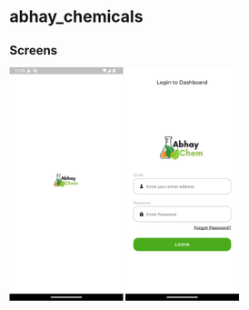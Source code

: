 # abhay_chemicals

## Screens

<img src="./screenshots/splash.png" width="200">
<img src="./screenshots/login.png" width="200">
